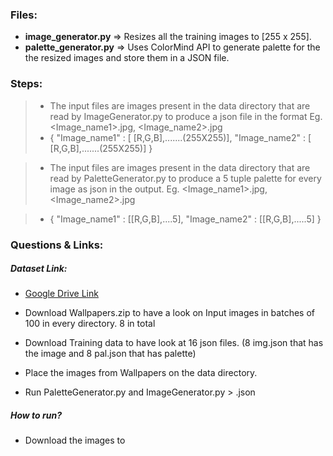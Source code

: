 ### Files:

- **image_generator.py** => Resizes all the training images to [255 x 255].
- **palette_generator.py** => Uses ColorMind API to generate palette for the the resized images and store them in a JSON file. 


### Steps: 

> - The input files are images present in the data directory that are read by ImageGenerator.py to produce a json file in the format Eg. <Image_name1>.jpg, <Image_name2>.jpg
>- {
  "Image_name1" : [ [R,G,B],.......(255X255)],
  "Image_name2" : [ [R,G,B],.......(255X255)]
  }

>- The input files are images present in the data directory that are read by PaletteGenerator.py to produce a 5 tuple palette for every image as json in the output. Eg. <Image_name1>.jpg, <Image_name2>.jpg

>- {
  "Image_name1" : [[R,G,B],....5],
  "Image_name2" : [[R,G,B],.....5]
  }
    
### Questions & Links:

##### Dataset Link: 
- [Google Drive Link](https://drive.google.com/open?id=1LQkNkKC8-7SnBmD2EqzfsWd2oVBbZvx6)

- Download Wallpapers.zip to have a look on Input images in batches of 100 in every directory. 8 in total
- Download Training data to have look at 16 json files. (8 img<x>.json that has the image and 8 pal<x>.json that has palette)
- Place the images from Wallpapers on the data directory.
- Run PaletteGenerator.py and ImageGenerator.py > <output>.json

##### How to run? 
- Download the images to 


